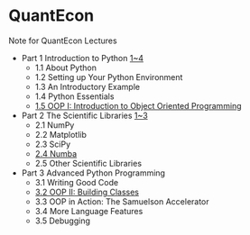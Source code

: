 # QuantEcon
Note for QuantEcon Lectures
- Part 1 Introduction to Python [1~4](http://nbviewer.jupyter.org/github/gurusmile/QuantEcon/blob/master/Part%201_%20Introduction%20to%20Python%201~4.ipynb)
   - 1.1 About Python
   - 1.2 Setting up Your Python Environment
   - 1.3 An Introductory Example
   - 1.4 Python Essentials
   - [1.5 OOP I: Introduction to Object Oriented Programming](http://nbviewer.jupyter.org/github/gurusmile/QuantEcon/blob/master/1.5%20OOP%20I%20Introduction%20to%20Object%20Oriented%20Programming.ipynb)
- Part 2 The Scientific Libraries [1~3](http://nbviewer.jupyter.org/github/gurusmile/QuantEcon/blob/master/Part%202_%20The%20Scientific%20Libraries%201%7E3.ipynb)
   - 2.1 NumPy
   - 2.2 Matplotlib
   - 2.3 SciPy
   - [2.4 Numba](http://nbviewer.jupyter.org/github/gurusmile/QuantEcon/blob/master/2.4%20Numba.ipynb)
   - 2.5 Other Scientific Libraries
- Part 3 Advanced Python Programming
   - 3.1 Writing Good Code
   - [3.2 OOP II: Building Classes](http://nbviewer.jupyter.org/github/gurusmile/QuantEcon/blob/master/3.2%20OOP%20II%20Building%20Classes.ipynb)
   - 3.3 OOP in Action: The Samuelson Accelerator
   - 3.4 More Language Features
   - 3.5 Debugging

